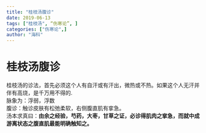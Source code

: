 ```yaml
---
title: "桂枝汤腹诊"
date: 2019-06-13
tags: ["桂枝汤", “伤寒论”, ]
categories: ["伤寒论",]
author: "海科"
---
```


# 桂枝汤腹诊
桂枝汤的诊法，首先必须这个人有自汗或有汗出，微热或不热。如果这个人无汗并伴有高烧，是千万用不得的.  
脉象为：浮弱，浮数  
腹诊：触诊皮肤有松弛柔软，右侧腹直肌有挛急。  
汤本求真曰：**由余之经验，芍药，大枣，甘草之证，必诊得肌肉之挛急，而就中成游离状态之腹直肌最能明确触知之。**  

